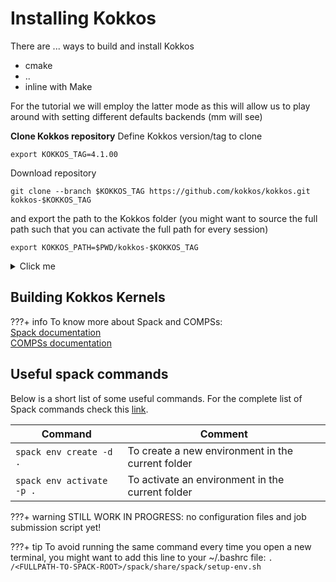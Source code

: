 # Installing Kokkos

There are ... ways to build and install Kokkos
- cmake 
- .. 
- inline with Make

For the tutorial we will employ the latter mode as this will allow us to play around with setting different defaults backends (mm will see)


**Clone Kokkos repository**
Define Kokkos version/tag to clone 
```shell
export KOKKOS_TAG=4.1.00
```
Download repository
```shell
git clone --branch $KOKKOS_TAG https://github.com/kokkos/kokkos.git kokkos-$KOKKOS_TAG 
```
and export the path to the Kokkos folder (you might want to source the full path such that you can activate the full path for every session)
```shell
export KOKKOS_PATH=$PWD/kokkos-$KOKKOS_TAG
```

<details>
  <summary>Click me</summary>
## Building Kokkos Tools
**Clone Kokkos Tools repository**
Define Kokkos Tools version/tag to clone 
```shell
export KOKKOS_TOOLS_TAG=2.5.00
```
Download repository
```shell
git clone --branch $KOKKOS_TOOLS_TAG https://github.com/kokkos/kokkos-tools.git kokkos-tools-$KOKKOS_TOOLS_TAG 
```
and export the path to the Kokkos folder (you might want to source the full path such that you can activate the full path for every session)
```shell
export KOKKOS_TOOLS_PATH=$PWD/kokkos-$KOKKOS_TOOLS_TAG
make CUDA_ROOT=$NVHPC_HOME/Linux_x86_64/22.3/cuda/
```

**Vtune connector**
```shell
make VTUNE_HOME=$INTEL_ONEAPI_VTUNE_HOME/vtune/2021.7.1
```

You must enable `Kokkos` wih `Kokkos_ENABLE_LIBDL=ON` to load profiling hooks dynamically. To use one of the tools shipped with this repository you have to compile it, which will generate a dynamic library.

Before executing the Kokkos application you then have to set the environment variable `KOKKOS_TOOLS_LIBS` to point to the dynamic library e.g. in the bash shell:

```shell
export KOKKOS_TOOLS_LIBS=${HOME}/kokkos-tools/src/tools/memory-events/kp_memory_event.so
```

Explicit instrumentation:

```C++
Kokkos::Profiling::pushRegion("foo");
foo();
Kokkos::Profiling::popRegion();
```

</details>

## Building Kokkos Kernels

???+ info
    To know more about Spack and COMPSs:    
    [Spack documentation](https://spack.readthedocs.io/en/latest/)   
    [COMPSs documentation](https://compss-doc.readthedocs.io/en/stable/)


## Useful spack commands
Below is a short list of some useful commands. For the complete list of Spack commands check this [link](https://spack.readthedocs.io/en/latest/command_index.html).      

| Command                        |      Comment      |
|--------------------------------|---------------------------------------|
| `spack env create -d .`        | To create a new environment in the current folder |
| `spack env activate -p .`      | To activate an environment in the current folder |


???+ warning
    STILL WORK IN PROGRESS: no configuration files and job submission script yet!


???+ tip
        To avoid running the same command every time you open a new terminal, you might want to add this line to your ~/.bashrc file:
        ```
        . /<FULLPATH-TO-SPACK-ROOT>/spack/share/spack/setup-env.sh
        ```
